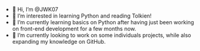 - 👋 Hi, I’m @JWK07
- 👀 I’m interested in learning Python and reading Tolkien!
- 🌱 I’m currently learning basics on Python after having just been working on front-end development for a few months now.
- 💞️ I’m currently looking to work on some individuals projects, while also expanding my knowledge on GitHub.

<!---
JWK07/JWK07 is a ✨ special ✨ repository because its `README.md` (this file) appears on your GitHub profile.
You can click the Preview link to take a look at your changes.
--->
